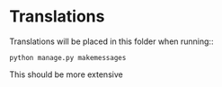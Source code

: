 Translations
============

Translations will be placed in this folder when running::

    python manage.py makemessages

This should be more extensive
